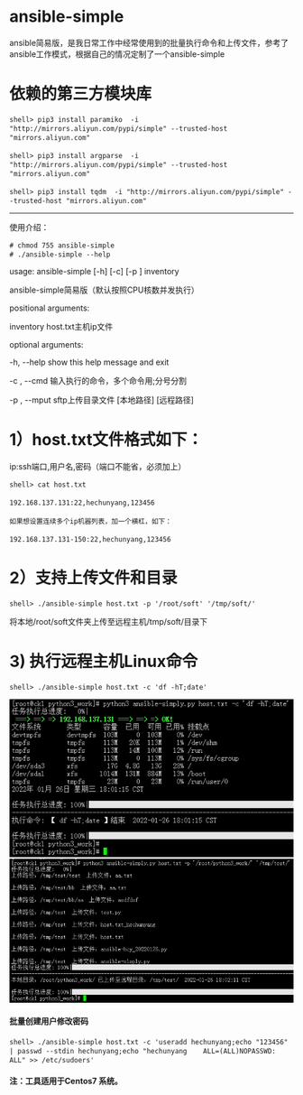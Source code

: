 # ansible-simple
ansible简易版，是我日常工作中经常使用到的批量执行命令和上传文件，参考了ansible工作模式，根据自己的情况定制了一个ansible-simple

# 依赖的第三方模块库
```
shell> pip3 install paramiko  -i "http://mirrors.aliyun.com/pypi/simple" --trusted-host "mirrors.aliyun.com"

shell> pip3 install argparse  -i "http://mirrors.aliyun.com/pypi/simple" --trusted-host "mirrors.aliyun.com"

shell> pip3 install tqdm  -i "http://mirrors.aliyun.com/pypi/simple" --trusted-host "mirrors.aliyun.com"
```
-------------------------------------------------------

使用介绍：
```
# chmod 755 ansible-simple
# ./ansible-simple --help
```
usage: ansible-simple [-h] [-c] [-p ] inventory

ansible-simple简易版（默认按照CPU核数并发执行）

positional arguments:

  inventory       host.txt主机ip文件

optional arguments:

  -h, --help      show this help message and exit
  
  -c , --cmd      输入执行的命令，多个命令用;分号分割
  
  -p  , --mput    sftp上传目录文件 [本地路径] [远程路径]
  
  
# 1）host.txt文件格式如下：

ip:ssh端口,用户名,密码（端口不能省，必须加上）
```
shell> cat host.txt

192.168.137.131:22,hechunyang,123456

如果想设置连续多个ip机器列表，加一个横杠，如下：

192.168.137.131-150:22,hechunyang,123456
```
# 2）支持上传文件和目录
```
shell> ./ansible-simple host.txt -p '/root/soft' '/tmp/soft/'
```
将本地/root/soft文件夹上传至远程主机/tmp/soft/目录下

# 3) 执行远程主机Linux命令
```
shell> ./ansible-simple host.txt -c 'df -hT;date'
```
![image](https://raw.githubusercontent.com/hcymysql/ansible-simple/main/%E6%89%A7%E8%A1%8C%E5%91%BD%E4%BB%A4.png)
![image](https://raw.githubusercontent.com/hcymysql/ansible-simple/main/%E4%B8%8A%E4%BC%A0%E6%96%87%E4%BB%B6%E7%9B%AE%E5%BD%95.png)

#### 批量创建用户修改密码
```
shell> ./ansible-simple host.txt -c 'useradd hechunyang;echo "123456" | passwd --stdin hechunyang;echo "hechunyang    ALL=(ALL)NOPASSWD: ALL" >> /etc/sudoers'
```
#### 注：工具适用于Centos7 系统。

